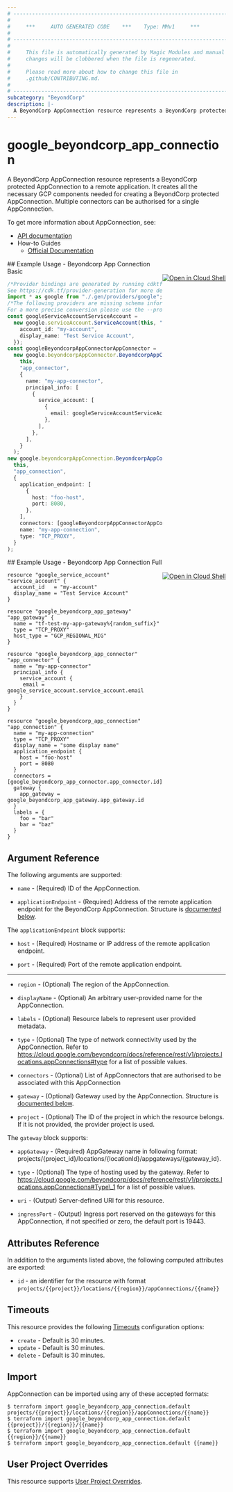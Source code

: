 ```yaml
---
# ----------------------------------------------------------------------------
#
#     ***     AUTO GENERATED CODE    ***    Type: MMv1     ***
#
# ----------------------------------------------------------------------------
#
#     This file is automatically generated by Magic Modules and manual
#     changes will be clobbered when the file is regenerated.
#
#     Please read more about how to change this file in
#     .github/CONTRIBUTING.md.
#
# ----------------------------------------------------------------------------
subcategory: "BeyondCorp"
description: |-
  A BeyondCorp AppConnection resource represents a BeyondCorp protected AppConnection to a remote application.
---
```


# google\_beyondcorp\_app\_connection

A BeyondCorp AppConnection resource represents a BeyondCorp protected AppConnection to a remote application.
It creates all the necessary GCP components needed for creating a BeyondCorp protected AppConnection.
Multiple connectors can be authorised for a single AppConnection.

To get more information about AppConnection, see:

* [API documentation](https://cloud.google.com/beyondcorp/docs/reference/rest#rest-resource:-v1.projects.locations.appconnections)
* How-to Guides
  * [Official Documentation](https://cloud.google.com/beyondcorp-enterprise/docs/enable-app-connector)

<div class = "oics-button" style="float: right; margin: 0 0 -15px">
  <a href="https://console.cloud.google.com/cloudshell/open?cloudshell_git_repo=https%3A%2F%2Fgithub.com%2Fterraform-google-modules%2Fdocs-examples.git&cloudshell_working_dir=beyondcorp_app_connection_basic&cloudshell_image=gcr.io%2Fgraphite-cloud-shell-images%2Fterraform%3Alatest&open_in_editor=main.tf&cloudshell_print=.%2Fmotd&cloudshell_tutorial=.%2Ftutorial.md" target="_blank">
    <img alt="Open in Cloud Shell" src="//gstatic.com/cloudssh/images/open-btn.svg" style="max-height: 44px; margin: 32px auto; max-width: 100%;">
  </a>
</div>
## Example Usage - Beyondcorp App Connection Basic

```typescript
/*Provider bindings are generated by running cdktf get.
See https://cdk.tf/provider-generation for more details.*/
import * as google from "./.gen/providers/google";
/*The following providers are missing schema information and might need manual adjustments to synthesize correctly: google.
For a more precise conversion please use the --provider flag in convert.*/
const googleServiceAccountServiceAccount =
  new google.serviceAccount.ServiceAccount(this, "service_account", {
    account_id: "my-account",
    display_name: "Test Service Account",
  });
const googleBeyondcorpAppConnectorAppConnector =
  new google.beyondcorpAppConnector.BeyondcorpAppConnector(
    this,
    "app_connector",
    {
      name: "my-app-connector",
      principal_info: [
        {
          service_account: [
            {
              email: googleServiceAccountServiceAccount.email,
            },
          ],
        },
      ],
    }
  );
new google.beyondcorpAppConnection.BeyondcorpAppConnection(
  this,
  "app_connection",
  {
    application_endpoint: [
      {
        host: "foo-host",
        port: 8080,
      },
    ],
    connectors: [googleBeyondcorpAppConnectorAppConnector.id],
    name: "my-app-connection",
    type: "TCP_PROXY",
  }
);

```

<div class = "oics-button" style="float: right; margin: 0 0 -15px">
  <a href="https://console.cloud.google.com/cloudshell/open?cloudshell_git_repo=https%3A%2F%2Fgithub.com%2Fterraform-google-modules%2Fdocs-examples.git&cloudshell_working_dir=beyondcorp_app_connection_full&cloudshell_image=gcr.io%2Fgraphite-cloud-shell-images%2Fterraform%3Alatest&open_in_editor=main.tf&cloudshell_print=.%2Fmotd&cloudshell_tutorial=.%2Ftutorial.md" target="_blank">
    <img alt="Open in Cloud Shell" src="//gstatic.com/cloudssh/images/open-btn.svg" style="max-height: 44px; margin: 32px auto; max-width: 100%;">
  </a>
</div>
## Example Usage - Beyondcorp App Connection Full

```hcl
resource "google_service_account" "service_account" {
  account_id   = "my-account"
  display_name = "Test Service Account"
}

resource "google_beyondcorp_app_gateway" "app_gateway" {
  name = "tf-test-my-app-gateway%{random_suffix}"
  type = "TCP_PROXY"
  host_type = "GCP_REGIONAL_MIG"
}

resource "google_beyondcorp_app_connector" "app_connector" {
  name = "my-app-connector"
  principal_info {
    service_account {
     email = google_service_account.service_account.email
    }
  }
}

resource "google_beyondcorp_app_connection" "app_connection" {
  name = "my-app-connection"
  type = "TCP_PROXY"
  display_name = "some display name"
  application_endpoint {
    host = "foo-host"
    port = 8080
  }
  connectors = [google_beyondcorp_app_connector.app_connector.id]
  gateway {
    app_gateway = google_beyondcorp_app_gateway.app_gateway.id
  }
  labels = {
    foo = "bar"
    bar = "baz"
  }
}
```

## Argument Reference

The following arguments are supported:

*   `name` -
    (Required)
    ID of the AppConnection.

*   `applicationEndpoint` -
    (Required)
    Address of the remote application endpoint for the BeyondCorp AppConnection.
    Structure is [documented below](#nested_application_endpoint).

<a name="nested_application_endpoint"></a>The `applicationEndpoint` block supports:

*   `host` -
    (Required)
    Hostname or IP address of the remote application endpoint.

*   `port` -
    (Required)
    Port of the remote application endpoint.

***

*   `region` -
    (Optional)
    The region of the AppConnection.

*   `displayName` -
    (Optional)
    An arbitrary user-provided name for the AppConnection.

*   `labels` -
    (Optional)
    Resource labels to represent user provided metadata.

*   `type` -
    (Optional)
    The type of network connectivity used by the AppConnection. Refer to
    https://cloud.google.com/beyondcorp/docs/reference/rest/v1/projects.locations.appConnections#type
    for a list of possible values.

*   `connectors` -
    (Optional)
    List of AppConnectors that are authorised to be associated with this AppConnection

*   `gateway` -
    (Optional)
    Gateway used by the AppConnection.
    Structure is [documented below](#nested_gateway).

*   `project` - (Optional) The ID of the project in which the resource belongs.
    If it is not provided, the provider project is used.

<a name="nested_gateway"></a>The `gateway` block supports:

*   `appGateway` -
    (Required)
    AppGateway name in following format: projects/{project\_id}/locations/{locationId}/appgateways/{gateway\_id}.

*   `type` -
    (Optional)
    The type of hosting used by the gateway. Refer to
    https://cloud.google.com/beyondcorp/docs/reference/rest/v1/projects.locations.appConnections#Type\_1
    for a list of possible values.

*   `uri` -
    (Output)
    Server-defined URI for this resource.

*   `ingressPort` -
    (Output)
    Ingress port reserved on the gateways for this AppConnection, if not specified or zero, the default port is 19443.

## Attributes Reference

In addition to the arguments listed above, the following computed attributes are exported:

* `id` - an identifier for the resource with format `projects/{{project}}/locations/{{region}}/appConnections/{{name}}`

## Timeouts

This resource provides the following
[Timeouts](https://developer.hashicorp.com/terraform/plugin/sdkv2/resources/retries-and-customizable-timeouts) configuration options:

* `create` - Default is 30 minutes.
* `update` - Default is 30 minutes.
* `delete` - Default is 30 minutes.

## Import

AppConnection can be imported using any of these accepted formats:

```console
$ terraform import google_beyondcorp_app_connection.default projects/{{project}}/locations/{{region}}/appConnections/{{name}}
$ terraform import google_beyondcorp_app_connection.default {{project}}/{{region}}/{{name}}
$ terraform import google_beyondcorp_app_connection.default {{region}}/{{name}}
$ terraform import google_beyondcorp_app_connection.default {{name}}
```

## User Project Overrides

This resource supports [User Project Overrides](https://registry.terraform.io/providers/hashicorp/google/latest/docs/guides/provider_reference#user_project_override).

